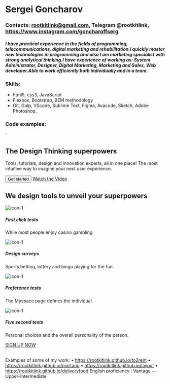 # Sergei Goncharov
### Contacts: rootkitlink@gmail.com, Telegram @rootkitlink, https://www.instagram.com/goncharoffserg

#### *I have practical experience in the fields of programming, telecommunications, digital marketing and rehabilitation.I quickly master new technologies in programming and also I am marketing specialist with strong analytical thinking.I have experience of working as: System Administrator, Designer, Digital Marketing, Marketing and Sales, Web developer.Able to work efficiently both individually and in a team.*

### Skills: 
* html5, css3, JavaScript
* Flexbox, Bootstrap, BEM methodology 
* Git, Gulp, VScode, Sublime Text, Figma, Avacode, Sketch, Adobe Photoshop.

### Code examples:
` <section class="top">
    <div class="container">
      <div class="top__inner">
        <h1 class="top__inner-title title">
          The Design Thinking superpowers
        </h1>
        <p class="top__inner-text">
          Tools, tutorials, design and innovation experts, all in one place! The most intuitive way to imagine your next
          user experience.
        </p>
        <button class="top__inner-btn">Get started</button>
        <a class="top__inner-watch" href="#">Watch the Video</a>
      </div>
    </div>
  </section>

  <section class="tools">
    <div class="tools__inner">
      <div class="container">
        <h2 class="tools__inner-main-title title">We design tools to unveil your superpowers</h2>
        <div class="tools__inner-items">
          <div class="tools__inner-item">
            <img src="images/icon-1.svg" alt="icon-1" class="tools__inner-item-img">
            <h5 class="tools__inner-title">First click tests</h5>
            <p class="tools__inner-text">While most people enjoy casino gambling.</p>
          </div>
          <div class="tools__inner-item">
            <img src="images/icon-2.svg" alt="icon-1" class="tools__inner-item-img">
            <h5 class="tools__inner-title">Design surveys</h5>
            <p class="tools__inner-text">Sports betting, lottery and bingo playing for the fun.</p>
          </div>
          <div class="tools__inner-item">
            <img src="images/icon-3.svg" alt="icon-1" class="tools__inner-item-img">
            <h5 class="tools__inner-title">Preference tests</h5>
            <p class="tools__inner-text">The Myspace page defines the individual.</p>
          </div>
          <div class="tools__inner-item">
            <img src="images/icon-4.svg" alt="icon-1" class="tools__inner-item-img">
            <h5 class="tools__inner-title">Five second tests</h5>
            <p class="tools__inner-text">Personal choices and the overall personality of the person.</p>
          </div>
        </div>
        <a href="#" class="tools__inner-btn">SIGN UP NOW</a>
      </div>
    </div>
  </section> `

Examples of some of my work:
•	https://rootkitlink.github.io/to2rent
•	https://rootkitlink.github.io/martaup
•	https://rootkitlink.github.io/layout
•	https://rootkitlink.github.io/deliveryfood
English proficiency : Vantage — Upper-Intermediate

